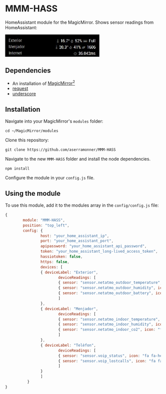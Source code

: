 # MMM-HASS
HomeAssistant module for the MagicMirror. Shows sensor readings from HomeAssistant: 

![ScreenShot](/MMM-HASS.png)

## Dependencies
- An installation of [MagicMirror<sup>2</sup>](https://github.com/MichMich/MagicMirror)
- [request](https://www.npmjs.com/package/request)
- [underscore](https://www.npmjs.com/package/underscore)

## Installation
Navigate into your MagicMirror's `modules` folder:
```
cd ~/MagicMirror/modules
```

Clone this repository:
```
git clone https://github.com/aserramonner/MMM-HASS
```

Navigate to the new `MMM-HASS` folder and install the node dependencies.
```
npm install
```

Configure the module in your `config.js` file.

## Using the module
To use this module, add it to the modules array in the `config/config.js` file:
```javascript
{
        module: "MMM-HASS",
        position: "top_left",
        config: {
                host: "your_home_assistant_ip",
                port: "your_home_assistant_port",
                apipassword: "your_home_assistant_api_password",
                token: "your_home_assistant_long-lived_access_token",
                hassiotoken: false,
                https: false,
                devices: [
                { deviceLabel: "Exterior",
                        deviceReadings: [
                        { sensor: "sensor.netatmo_outdoor_temperature", icon: "wi wi-thermometer", suffix: "°"},
                        { sensor: "sensor.netatmo_outdoor_humidity", icon: "wi wi-humidity", suffix: "%"},
                        { sensor: "sensor.netatmo_outdoor_battery", icon: "fa fa-battery-full", suffix: ""}
                        ]
                },
                { deviceLabel: "Menjador",
                        deviceReadings: [
                        { sensor: "sensor.netatmo_indoor_temperature", icon: "wi wi-thermometer", suffix: "°", notification: "INDOOR_TEMPERATURE"},
                        { sensor: "sensor.netatmo_indoor_humidity", icon: "wi wi-humidity", suffix: "%"},
                        { sensor: "sensor.netatmo_indoor_co2", icon: "fa fa-leaf", suffix: ""}
                        ]
                },
                { deviceLabel: "Telèfon",
                        deviceReadings: [
                        { sensor: "sensor.voip_status", icon: "fa fa-heart", suffix: ""},
                        { sensor: "sensor.voip_lostcalls", icon: "fa fa-phone", suffix: ""}
                        ]
                }
                ]
          }
}
```
